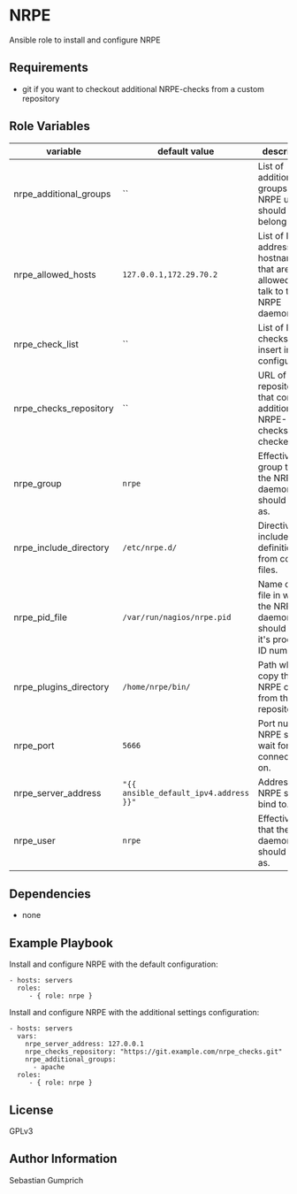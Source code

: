 NRPE
=========

Ansible role to install and configure NRPE

Requirements
------------

- git if you want to checkout additional NRPE-checks from a custom repository

Role Variables
--------------

| variable | default value | description |
|---|---|---|
| nrpe_additional_groups | ``                                     | List of additional groups the NRPE user should belong to. |
| nrpe_allowed_hosts     | `127.0.0.1,172.29.70.2`                | List of IP addresses or hostnames that are allowed to talk to the NRPE daemon. |
| nrpe_check_list        | ``                                     | List of NRPE checks to insert into the configuration. |
| nrpe_checks_repository | ``                                     | URL of git-repository that contains additional NRPE-checks to be checked out. |
| nrpe_group             | `nrpe`                                 | Effective group that the NRPE daemon should run as. |
| nrpe_include_directory | `/etc/nrpe.d/`                         | Directive to include definitions from config files. |
| nrpe_pid_file          | `/var/run/nagios/nrpe.pid`             | Name of the file in which the NRPE daemon should write it's process ID number. |
| nrpe_plugins_directory | `/home/nrpe/bin/`                      | Path where to copy the NRPE checks from the git-repository to. |
| nrpe_port              | `5666`                                 | Port number NRPE should wait for connections on. |
| nrpe_server_address    | `"{{ ansible_default_ipv4.address }}"` | Address that NRPE should bind to. |
| nrpe_user              | `nrpe`                                 | Effective user that the NRPE daemon should run as. |


Dependencies
------------
- none

Example Playbook
----------------

Install and configure NRPE with the default configuration:

    - hosts: servers
      roles:
         - { role: nrpe }


Install and configure NRPE with the additional settings configuration:

    - hosts: servers
      vars:
        nrpe_server_address: 127.0.0.1
        nrpe_checks_repository: "https://git.example.com/nrpe_checks.git"
        nrpe_additional_groups:
          - apache
      roles:
         - { role: nrpe }


License
-------

GPLv3

Author Information
------------------

Sebastian Gumprich

